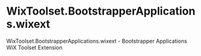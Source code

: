 # WixToolset.BootstrapperApplications.wixext
WixToolset.BootstrapperApplications.wixext - Bootstrapper Applications WiX Toolset Extension
